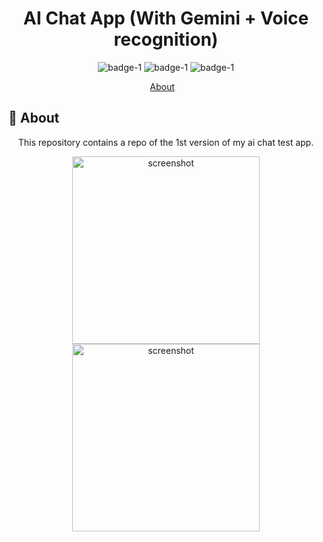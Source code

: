 

<div  align='center'>

 # AI Chat App (With Gemini + Voice recognition)

![badge-1](https://img.shields.io/badge/Dart-Flutter-blue)
![badge-1](https://img.shields.io/badge/Languages-+2-yellow)
![badge-1](https://img.shields.io/badge/Version-1.0.0-blue?logo=github&style=social)

</div>

<p align="center">
  <a href="#page_with_curl-about">About</a>&nbsp;&nbsp;&nbsp;
 
</p>

## :page_with_curl: About
<p align='center'> This repository contains a repo of the 1st version of my ai chat test app.</p>

<div  align='center'>
<image src='1.jpg' alt='screenshot' width="300px"/> 
 <image src='2.jpg' alt='screenshot' width="300px"/>
      </div>


